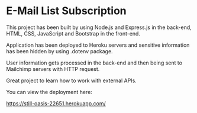 # E-Mail List Subscription

This project has been built by using Node.js and Express.js in the back-end, 
HTML, CSS, JavaScript and Bootstrap in the front-end. 

Application has been deployed to Heroku servers and sensitive information has been 
hidden by using .dotenv package.

User information gets processed in the back-end and then being sent to Mailchimp
servers with HTTP request. 

Great project to learn how to work with external APIs.

You can view the deployment here:

https://still-oasis-22651.herokuapp.com/
